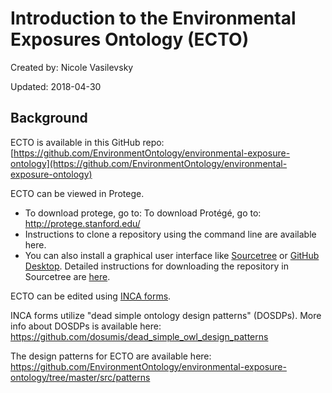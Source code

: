 # Introduction to the Environmental Exposures Ontology (ECTO)

Created by: Nicole Vasilevsky

Updated: 2018-04-30

## Background
ECTO is available in this GitHub repo: [https://github.com/EnvironmentOntology/environmental-exposure-ontology](https://github.com/EnvironmentOntology/environmental-exposure-ontology) 

ECTO can be viewed in Protege. 
- To download protege, go to: To download Protégé, go to: http://protege.stanford.edu/
- Instructions to clone a repository using the command line are available here.
- You can also install a graphical user interface like [Sourcetree](https://www.sourcetreeapp.com/) or [GitHub Desktop](https://desktop.github.com/). Detailed instructions for downloading the repository in Sourcetree are [here](https://github.com/OHSUBD2K/BDK14-Ontologies-101/blob/master/docs/SourceTreeInstructions.md).

ECTO can be edited using [INCA forms](https://environmentontology.github.io/exposure-inca-form/?config=configurations%2Fenvironmental-exposure-ontology%2Fconfig.yaml&yaml=https:%2F%2Fraw.githubusercontent.com%2FEnvironmentOntology%2Fenvironmental-exposure-ontology%2Fmaster%2Fsrc%2Fpatterns%2Factivity.yaml).

INCA forms utilize "dead simple ontology design patterns" (DOSDPs). More info about DOSDPs is available here: https://github.com/dosumis/dead_simple_owl_design_patterns

The design patterns for ECTO are available here: https://github.com/EnvironmentOntology/environmental-exposure-ontology/tree/master/src/patterns
